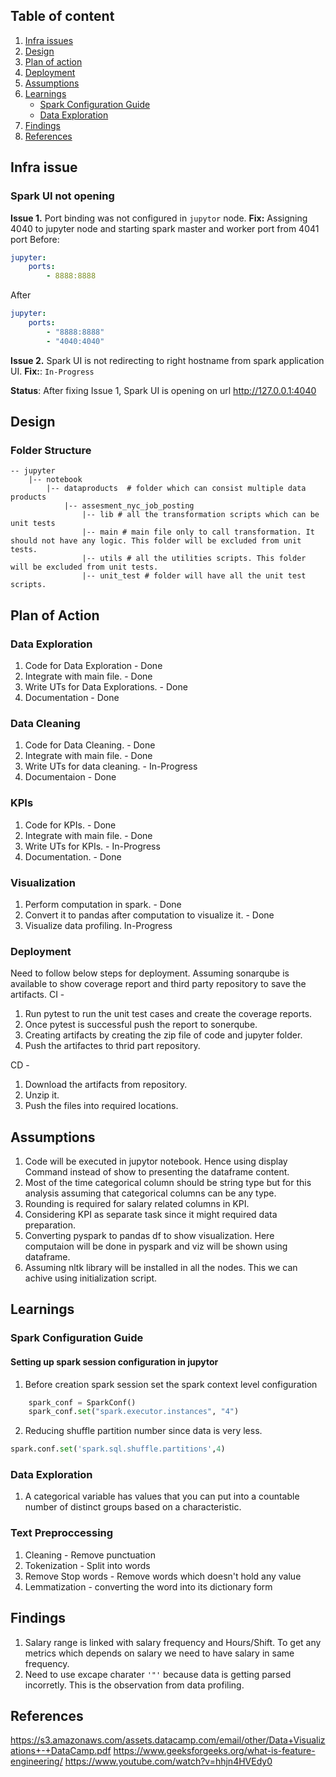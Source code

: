 ## Table of content
1. [ Infra issues ](#infa_issues)
2. [ Design ](#design)
3. [ Plan of action ](#plan_of_action)
4. [ Deployment ](#deployment)
5. [ Assumptions ](#assumptions)
6. [ Learnings ](#learnings)
    * [ Spark Configuration Guide ](#spark_config_guide)
    * [ Data Exploration ](#data_exploration)
6. [ Findings ](#findings)
7. [ References ](#references)
 
<a name="infa_issues"></a>
## Infra issue

### Spark UI not opening

**Issue 1.** Port binding was not configured in `jupytor` node. 
**Fix:**
Assigning 4040 to jupyter node and starting spark master and worker port from 4041 port
Before:
```yaml
jupyter:
    ports:
        - 8888:8888
```
After
```yaml    
jupyter:
    ports:
        - "8888:8888"
        - "4040:4040"
```
**Issue 2.** Spark UI is not redirecting to right hostname from spark application UI.
**Fix:**: `In-Progress`

**Status**: After fixing Issue 1, Spark UI is opening on url http://127.0.0.1:4040

<a name="design"></a>
## Design
### Folder Structure
    -- jupyter
        |-- notebook
            |-- dataproducts  # folder which can consist multiple data products
                |-- assesment_nyc_job_posting
                    |-- lib # all the transformation scripts which can be unit tests
                    |-- main # main file only to call transformation. It should not have any logic. This folder will be excluded from unit tests.
                    |-- utils # all the utilities scripts. This folder will be excluded from unit tests.
                    |-- unit_test # folder will have all the unit test scripts. 

<a name="plan_of_action"></a>
## Plan of Action
### Data Exploration
1. Code for Data Exploration - Done
2. Integrate with main file. - Done
3. Write UTs for Data Explorations. - Done
4. Documentation - Done

### Data Cleaning
1. Code for Data Cleaning. - Done
2. Integrate with main file. - Done
3. Write UTs for data cleaning. - In-Progress
4. Documentaion - Done

### KPIs
1. Code for KPIs. - Done
2. Integrate with main file. - Done
3. Write UTs for KPIs. - In-Progress
4. Documentation. - Done

### Visualization
1. Perform computation in spark. - Done
2. Convert it to pandas after computation to visualize it. - Done
3. Visualize data profiling. In-Progress

<a name="deployemnt"></a>
### Deployment
Need to follow below steps for deployment. Assuming sonarqube is available to show coverage report and third party repository to save the artifacts.
CI - 
1. Run pytest to run the unit test cases and create the coverage reports. 
2. Once pytest is successful push the report to sonerqube. 
3. Creating artifacts by creating the zip file of code and jupyter folder.
4. Push the artifactes to thrid part repository.

CD -
1. Download the artifacts from repository.
2. Unzip it.
3. Push the files into required locations. 


<a name="assumptions"></a>
## Assumptions
1. Code will be executed in jupytor notebook. Hence using display Command instead of show to presenting the dataframe content.
2. Most of the time categorical column should be string type but for this analysis assuming that categorical columns can be any type.
3. Rounding is required for salary related columns in KPI.
4. Considering KPI as separate task since it might required data preparation.
5. Converting pyspark to pandas df to show visualization. Here computaion will be done in pyspark and viz will be shown using dataframe.
6. Assuming nltk library will be installed in all the nodes. This we can achive using initialization script.

<a name="learnings"></a>
## Learnings

<a name="spark_config_guide"></a>
### Spark Configuration Guide
#### Setting up spark session configuration in jupytor
1. Before creation spark session set the spark context level configuration
```python
    spark_conf = SparkConf()
    spark_conf.set("spark.executor.instances", "4") 
```

2. Reducing shuffle partition number since data is very less.
```python
spark.conf.set('spark.sql.shuffle.partitions',4)
```
<a name="data_exploration"></a>
### Data Exploration
1. A categorical variable has values that you can put into a countable number of distinct groups based on a characteristic.

### Text Preproccessing
1. Cleaning - Remove punctuation
2. Tokenization - Split into words
3. Remove Stop words - Remove words which doesn't hold any value
4. Lemmatization - converting the word into its dictionary form

<a name="findings"></a>
## Findings
1. Salary range is linked with salary frequency and Hours/Shift. To get any metrics which depends on salary we need to have salary in same frequency. 
2. Need to use excape charater `'"'` because data is getting parsed incorretly. This is the observation from data profiling.

<a name="references"></a>
## References
https://s3.amazonaws.com/assets.datacamp.com/email/other/Data+Visualizations+-+DataCamp.pdf
https://www.geeksforgeeks.org/what-is-feature-engineering/
https://www.youtube.com/watch?v=hhjn4HVEdy0
